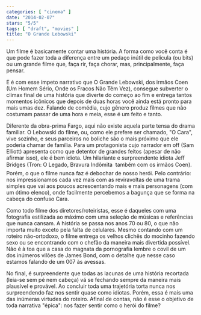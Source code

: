 ```yaml
---
categories: [ "cinema" ]
date: "2014-02-07"
stars: "5/5"
tags: [ "draft", "movies" ]
title: "O Grande Lebowski"
---
```

Um filme é basicamente contar uma história. A forma como você
conta é que pode fazer toda a diferença entre um pedaço inútil de
película (ou bits) ou um grande filme que, faça rir, faça chorar,
mas, principalmente, faça pensar.

E é com esse ímpeto narrativo que O Grande Lebowski, dos irmãos Coen
(Um Homem Sério, Onde os Fracos Não Têm Vez), consegue subverter o
clímax final de uma história que diverte do começo ao fim e entrega
tantos momentos icônicos que depois de duas horas você ainda está
pronto para mais umas dez. Falando de comédia, cujo gênero produz filmes
que não costumam passar de uma hora e meia, esse é um feito e tanto.

Diferente da obra-prima Fargo, aqui não existe aquela parte tensa do
drama familiar. O Lebowski do filme, ou, como ele prefere ser chamado,
"O Cara", vive sozinho, e seus parceiros no boliche são o mais próximo
que ele poderia chamar de família. Para um protagonista cujo narrador em
off (Sam Elliott) apresenta como que detentor de grandes feitos (apesar
de não afirmar isso), ele é bem idiota. Um hilariante e surpreendente
idiota Jeff Bridges (Tron: O Legado, Bravura Indômita  também
com os irmãos Coen). Porém, o que o filme nunca faz é debochar de
nosso herói. Pelo contrário: nos impressionamos cada vez mais com as
reviravoltas de uma trama simples que vai aos poucos acrescentando mais
e mais personagens (com um ótimo elenco), onde facilmente percebemos
a bagunça que se forma na cabeça do confuso Cara.

Como todo filme dos diretores/roteiristas, esse é daqueles com
uma fotografia estilizada ao máximo com uma seleção de músicas e
referências que nunca cansam. A história se passa nos anos 70 ou 80,
o que não importa muito exceto pela falta de celulares. Mesmo contando
com um roteiro não-ortodoxo, o filme entrega os velhos clichês do
mocinho fazendo sexo ou se encontrando com o chefão da maneira mais
divertida possível. Não é à toa que a casa do magnata da pornografia
lembre o covil de um dos inúmeros vilões de James Bond, com o detalhe
que nesse caso estamos falando de um 007 às avessas.

No final, é surpreendente que todas as lacunas de uma história recortada
(leia-se sem pé nem cabeça) vá se fechando sempre da maneira mais
plausível e provável. Ao concluir toda uma trajetória torta nunca nos
surpreendendo faz nos sentir quase como idiotas. Porém, essa é mais
uma das inúmeras virtudes do roteiro. Afinal de contas, não é esse o
objetivo de toda narrativa "épica": nos fazer sentir como o herói do
filme?
